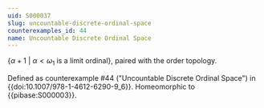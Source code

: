 ```yaml
---
uid: S000037
slug: uncountable-discrete-ordinal-space
counterexamples_id: 44
name: Uncountable Discrete Ordinal Space
---
```

$\{\alpha+1\ |\ \alpha < \omega_1$ is a limit ordinal$\}$, paired with the order topology.



Defined as counterexample #44 ("Uncountable Discrete Ordinal Space")
in {{doi:10.1007\/978-1-4612-6290-9_6}}. Homeomorphic to {{pibase:S000003}}.

